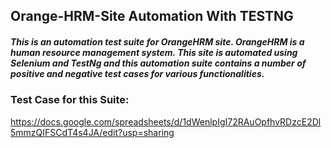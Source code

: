 ## Orange-HRM-Site Automation With TESTNG

##### This is an automation test suite for OrangeHRM site. OrangeHRM is a human resource management system. This site is automated using Selenium and TestNg and this automation suite contains a number of positive and negative test cases for various functionalities.

### Test Case for this Suite: 

 https://docs.google.com/spreadsheets/d/1dWenlpIgI72RAuOpfhvRDzcE2Dl5mmzQIFSCdT4s4JA/edit?usp=sharing

